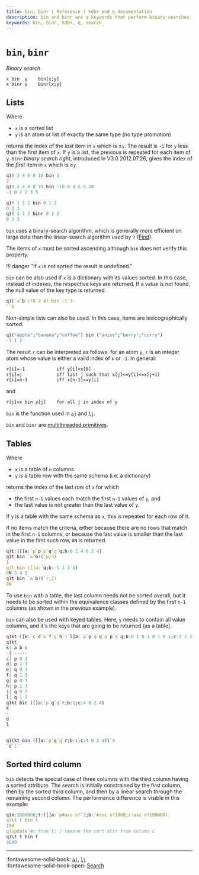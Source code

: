 ```yaml
---
title: bin, binr | Reference | kdb+ and q documentation
description: bin and binr are q keywords that perform binary searches.
keywords: bin, binr, kdb+, q, search_
---
```

# `bin`, `binr`





_Binary search_

```syntax
x bin  y    bin[x;y]
x binr y    binr[x;y]
```

## Lists

Where

-   `x` is a sorted list
-   `y` is an atom or list of exactly the same type (no type promotion)

returns the index of the _last_ item in `x` which is ≤`y`. The result is `-1` for `y` less than the first item of `x`. If `y` is a list, the previous is repeated for each item of `y`.
`binr` _binary search right_, introduced in V3.0 2012.07.26, gives the index of the _first_ item in `x` which is ≥`y`.

```q
q)0 2 4 6 8 10 bin 5
2
q)0 2 4 6 8 10 bin -10 0 4 5 6 20
-1 0 2 2 3 5

q)0 1 1 2 bin 0 1 2
0 2 3
q)0 1 1 2 binr 0 1 2
0 1 3
```

`bin` uses a binary-search algorithm, which is generally more efficient on large data than the linear-search algorithm used by `?` ([Find](find.md)).

The items of `x` must be sorted ascending although `bin` does not verify this property.

!!! danger "If `x` is not sorted the result is undefined."

`bin` can be also used if `x` is a dictionary with its values sorted. In this case, instead of indexes, the respective keys are returned. If a value is not found, the null value of the key type is returned.

```q
q)(`a`b`c!0 2 4) bin -1 3
``b
```

Non-simple lists can also be used. In this case, items are lexicographically sorted.

```q
q)("apple";"banana";"coffee") bin ("anise";"berry";"curry")
-1 1 2
```

The result `r` can be interpreted as follows: for an atom `y`, `r` is an integer atom whose value is either a valid index of `x` or `-1`. In general:

```txt
r[i]=-1            iff y[i]<x[0]
r[i]=j             iff last j such that x[j]<=y[i]<=x[j+1]
r[i]=n-1           iff x[n-1]<=y[i]
```

and

```txt
r[j]=x bin y[j]    for all j in index of y
```

`bin` is the function used in [`aj`](aj.md) and [`lj`](lj.md).

`bin` and `binr` are [multithreaded primitives](../kb/mt-primitives.md).

## Tables

Where

-   `x` is a table of `n` columns
-   `y` is a table row with the same schema (i.e. a dictionary)

returns the index of the last row of `x` for which 

- the first `n-1` values each match the first `n-1` values of `y`, and
- the last value is not greater than the last value of `y`.

If `y` is a table with the same schema as `x`, this is repeated for each row of it.

If no items match the criteria, either because there are no rows that match in the first `n-1` columns, or because the last value is smaller than the last value in the first such row, `0N` is returned.

```q
q)t:([]a:`p`p`p`q`q`q;b:0 2 4 0 2 4)
q)t bin `a`b!(`p;3)
1
q)t bin ([]a:`q;b:-1 1 3 5)
0N 3 4 5
q)t bin `a`b!(`r;2)
0N
```

To use `bin` with a table, the last column needs not be sorted overall, but it needs to be sorted within the equivalence classes defined by the first `n-1` columns (as shown in the previous example).

`bin` can also be used with keyed tables. Here, `y` needs to contain all value columns, and it's the keys that are going to be returned (as a table).

```q
q)kt:([k:`c`d`e`f`g`h`j`l]a:`p`p`q`q`p`p`q`q;b:0 1 0 1 0 1 0 1;c:3 3 3 3 7 7 7 7)
q)kt
k| a b c
-| -----
c| p 0 3
d| p 1 3
e| q 0 3
f| q 1 3
g| p 0 7
h| p 1 7
j| q 0 7
l| q 1 7
q)kt bin ([]a:`p`q`q`r;b:1;c:4 8 2 4)
k
-
d
l


q)(kt bin ([]a:`p`q`q`r;b:1;c:4 8 2 4))`k
`d`l``
```

## Sorted third column

`bin` detects the special case of three columns with the third column having a sorted attribute. The search is initially constrained by the first column, then by the sorted third column, and then by a linear search through the remaining second column. The performance difference is visible in this example:

```q
q)n:1000000;t:([]a:`p#asc n?`2;b:`#asc n?1000;c:asc n?100000)
q)\t t bin t
194
q)update`#c from`t; / remove the sort attr from column c
q)\t t bin t
3699
```


----

:fontawesome-solid-book:
[`aj`](aj.md), [`lj`](lj.md)
<br>
:fontawesome-solid-book-open:
[Search](../basics/by-topic.md#search)

